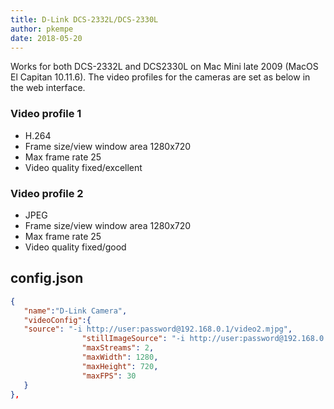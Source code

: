 ```yaml
---
title: D-Link DCS-2332L/DCS-2330L
author: pkempe
date: 2018-05-20
---
```

Works for both DCS-2332L and DCS2330L on Mac Mini late 2009 (MacOS El Capitan 10.11.6). The video profiles for the cameras are set as below in the web interface.

### Video profile 1
* H.264
* Frame size/view window area 1280x720
* Max frame rate 25
* Video quality fixed/excellent

### Video profile 2
* JPEG
* Frame size/view window area 1280x720
* Max frame rate 25
* Video quality fixed/good

## config.json

```json
{
   "name":"D-Link Camera",
   "videoConfig":{
   "source": "-i http://user:password@192.168.0.1/video2.mjpg",
                "stillImageSource": "-i http://user:password@192.168.0.1/image/jpeg.cgi?profileid=1",
                "maxStreams": 2,
                "maxWidth": 1280,
                "maxHeight": 720,
                "maxFPS": 30
   }
},
```
